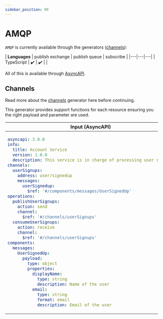```yaml
---
sidebar_position: 99
---
```


# AMQP
`AMQP` is currently available through the generators ([channels](#channels)):

| **Languages** | publish exchange | publish queue | subscribe |
|---|---|---|
| TypeScript | ✔️ | ✔️ |  |

All of this is available through [AsyncAPI](../inputs/asyncapi.md).

## Channels
Read more about the [channels](../generators/channels.md) generator here before continuing.

This generator provides support functions for each resource ensuring you the right payload and parameter are used. 

<table>
<thead>
  <tr>
    <th>Input (AsyncAPI)</th>
    <th>Using the code</th>
  </tr>
</thead>
<tbody>
  <tr>
    <td>

```yaml
asyncapi: 3.0.0
info:
  title: Account Service
  version: 1.0.0
  description: This service is in charge of processing user signups
channels:
  userSignups:
    address: user/signedup
    messages:
      userSignedup:
        $ref: '#/components/messages/UserSignedUp'
operations:
  publishUserSignups:
    action: send
    channel:
      $ref: '#/channels/userSignups'
  consumeUserSignups:
    action: receive
    channel:
      $ref: '#/channels/userSignups'
components:
  messages:
    UserSignedUp:
      payload:
        type: object
        properties:
          displayName:
            type: string
            description: Name of the user
          email:
            type: string
            format: email
            description: Email of the user

```
</td>
    <td>

```ts
import * as Amqp from 'amqplib';
// Location depends on the payload generator configurations
import { UserSignedup } from './__gen__/payloads/UserSignedup';
// Location depends on the channel generator configurations
import { Protocols } from './__gen__/channels';
const { amqp } = Protocols;
const { publishToPublishUserSignupsExchange, publishToPublishUserSignupsQueue } = mqtt;

/**
 * Setup the regular client
 */
const client = await amqplib.connect('amqp://localhost');

const myPayload = new UserSignedup({displayName: 'test', email: 'test@test.dk'});
// Produce the messages with the generated channel function
await publishToPublishUserSignupsExchange(myPayload, client);
await publishToPublishUserSignupsQueue(myPayload, client);
```	
</td>
  </tr>
</tbody>
</table>